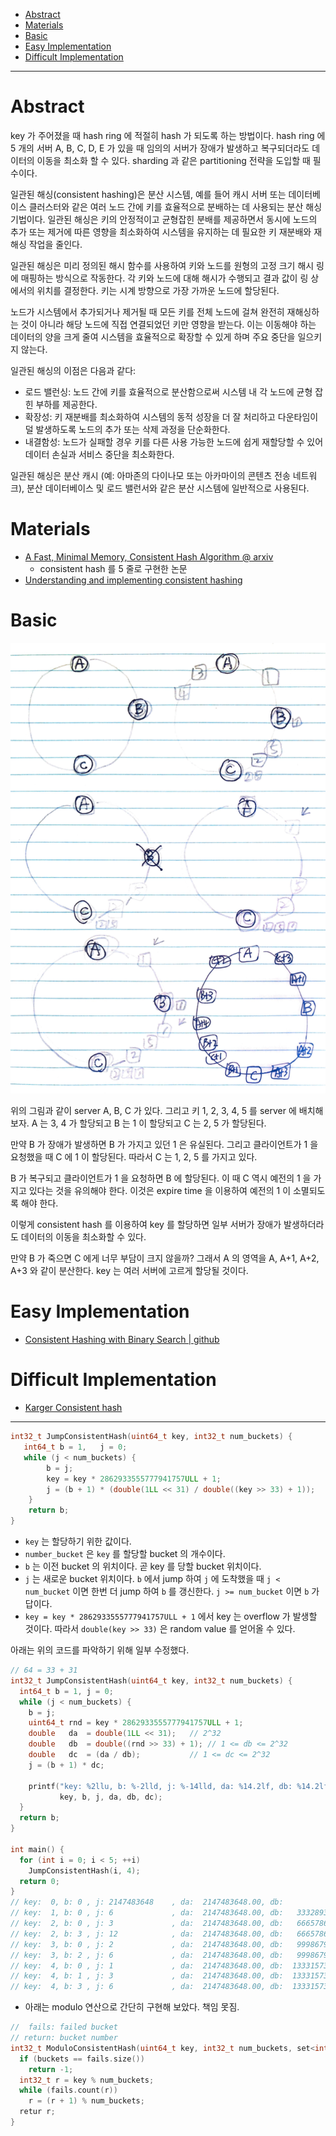 - [Abstract](#abstract)
- [Materials](#materials)
- [Basic](#basic)
- [Easy Implementation](#easy-implementation)
- [Difficult Implementation](#difficult-implementation)

----

# Abstract

key 가 주어졌을 때 hash ring 에 적절히 hash 가 되도록 하는 방법이다. hash ring
에 5 개의 서버 A, B, C, D, E 가 있을 때 임의의 서버가 장애가 발생하고
복구되더라도 데이터의 이동을 최소화 할 수 있다. sharding 과 같은 partitioning
전략을 도입할 때 필수이다.

일관된 해싱(consistent hashing)은 분산 시스템, 예를 들어 캐시 서버 또는
데이터베이스 클러스터와 같은 여러 노드 간에 키를 효율적으로 분배하는 데 사용되는
분산 해싱 기법이다. 일관된 해싱은 키의 안정적이고 균형잡힌 분배를 제공하면서
동시에 노드의 추가 또는 제거에 따른 영향을 최소화하여 시스템을 유지하는 데
필요한 키 재분배와 재해싱 작업을 줄인다.

일관된 해싱은 미리 정의된 해시 함수를 사용하여 키와 노드를 원형의 고정 크기 해시
링에 매핑하는 방식으로 작동한다. 각 키와 노드에 대해 해시가 수행되고 결과 값이
링 상에서의 위치를 결정한다. 키는 시계 방향으로 가장 가까운 노드에 할당된다.

노드가 시스템에서 추가되거나 제거될 때 모든 키를 전체 노드에 걸쳐 완전히
재해싱하는 것이 아니라 해당 노드에 직접 연결되었던 키만 영향을 받는다. 이는
이동해야 하는 데이터의 양을 크게 줄여 시스템을 효율적으로 확장할 수 있게 하며
주요 중단을 일으키지 않는다.

일관된 해싱의 이점은 다음과 같다:

- 로드 밸런싱: 노드 간에 키를 효율적으로 분산함으로써 시스템 내 각 노드에 균형
  잡힌 부하를 제공한다.
- 확장성: 키 재분배를 최소화하여 시스템의 동적 성장을 더 잘 처리하고 다운타임이
  덜 발생하도록 노드의 추가 또는 삭제 과정을 단순화한다.
- 내결함성: 노드가 실패할 경우 키를 다른 사용 가능한 노드에 쉽게 재할당할 수
  있어 데이터 손실과 서비스 중단을 최소화한다.

일관된 해싱은 분산 캐시 (예: 아마존의 다이나모 또는 아카마이의 콘텐츠 전송
네트워크), 분산 데이터베이스 및 로드 밸런서와 같은 분산 시스템에 일반적으로
사용된다.

# Materials

- [A Fast, Minimal Memory, Consistent Hash Algorithm @ arxiv ](https://arxiv.org/pdf/1406.2294.pdf)
  - consistent hash 를 5 줄로 구현한 논문 
- [Understanding and implementing consistent hashing](https://arpitbhayani.me/blogs/consistent-hashing/)

# Basic

![](basic.png)

위의 그림과 같이 server A, B, C 가 있다. 그리고 키 1, 2, 3, 4, 5 를 server 에
배치해 보자. A 는 3, 4 가 할당되고 B 는 1 이 할당되고 C 는 2, 5 가 할당된다.

만약 B 가 장애가 발생하면 B 가 가지고 있던 1 은 유실된다. 그리고 클라이언트가 1
을 요청했을 때 C 에 1 이 할당된다. 따라서 C 는 1, 2, 5 를 가지고 있다.

B 가 복구되고 클라이언트가 1 을 요청하면 B 에 할당된다. 이 때 C 역시 예전의 1 을
가지고 있다는 것을 유의해야 한다. 이것은 expire time 을 이용하여 예전의 1 이
소멸되도록 해야 한다.

이렇게 consistent hash 를 이용하여 key 를 할당하면 일부 서버가 장애가
발생하더라도 데이터의 이동을 최소화할 수 있다.

만약 B 가 죽으면 C 에게 너무 부담이 크지 않을까? 그래서 A 의 영역을 A, A+1, A+2,
A+3 와 같이 분산한다. key 는 여러 서버에 고르게 할당될 것이다.

# Easy Implementation

- [Consistent Hashing with Binary Search | github](https://github.com/arpitbbhayani/consistent-hashing/blob/master/consistent-hashing.ipynb)

# Difficult Implementation

* [Karger Consistent hash](https://www.joinc.co.kr/w/man/12/hash/consistent)

----

```c
int32_t JumpConsistentHash(uint64_t key, int32_t num_buckets) {
   int64_t b = 1,   j = 0;
   while (j < num_buckets) {
        b = j;
        key = key * 2862933555777941757ULL + 1;
        j = (b + 1) * (double(1LL << 31) / double((key >> 33) + 1));
    }
    return b;
}
```

* `key` 는 할당하기 위한 값이다.
* `number_bucket` 은 `key` 를 할당할 bucket 의 개수이다.
* `b` 는 이전 bucket 의 위치이다. 곧 key 를 당할 bucket 위치이다.
* `j` 는 새로운 bucket 위치이다. `b` 에서 jump 하여 `j` 에 도착했을 때 `j < num_bucket` 이면 한번 더 jump 하여 `b` 를 갱신한다. `j >= num_bucket` 이면 `b` 가 답이다.
* `key = key * 2862933555777941757ULL + 1` 에서 key 는 overflow 가 발생할 것이다. 따라서 `double(key >> 33)` 은 random value 를 얻어올 수 있다.

아래는 위의 코드를 파악하기 위해 일부 수정했다.

```c
// 64 = 33 + 31
int32_t JumpConsistentHash(uint64_t key, int32_t num_buckets) {
  int64_t b = 1, j = 0;
  while (j < num_buckets) {
    b = j;
    uint64_t rnd = key * 2862933555777941757ULL + 1;
    double   da  = double(1LL << 31);   // 2^32
    double   db  = double((rnd >> 33) + 1); // 1 <= db <= 2^32
    double   dc  = (da / db);           // 1 <= dc <= 2^32
    j = (b + 1) * dc;

    printf("key: %2llu, b: %-2lld, j: %-14lld, da: %14.2lf, db: %14.2lf, dc: %14.2lf\n",
           key, b, j, da, db, dc);
  }
  return b;
}

int main() {  
  for (int i = 0; i < 5; ++i)
    JumpConsistentHash(i, 4);  
  return 0;
}
// key:  0, b: 0 , j: 2147483648    , da:  2147483648.00, db:           1.00, dc:  2147483648.00
// key:  1, b: 0 , j: 6             , da:  2147483648.00, db:   333289332.00, dc:           6.44
// key:  2, b: 0 , j: 3             , da:  2147483648.00, db:   666578663.00, dc:           3.22
// key:  2, b: 3 , j: 12            , da:  2147483648.00, db:   666578663.00, dc:           3.22
// key:  3, b: 0 , j: 2             , da:  2147483648.00, db:   999867994.00, dc:           2.15
// key:  3, b: 2 , j: 6             , da:  2147483648.00, db:   999867994.00, dc:           2.15
// key:  4, b: 0 , j: 1             , da:  2147483648.00, db:  1333157326.00, dc:           1.61
// key:  4, b: 1 , j: 3             , da:  2147483648.00, db:  1333157326.00, dc:           1.61
// key:  4, b: 3 , j: 6             , da:  2147483648.00, db:  1333157326.00, dc:           1.61
```

* 아래는 modulo 연산으로 간단히 구현해 보았다. 책임 못짐.

```cpp
//  fails: failed bucket
// return: bucket number
int32_t ModuloConsistentHash(uint64_t key, int32_t num_buckets, set<int>& fails) {
  if (buckets == fails.size())
    return -1;
  int32_t r = key % num_buckets;
  while (fails.count(r))
    r = (r + 1) % num_buckets;
  retur r;
}
```  
